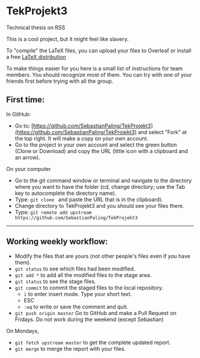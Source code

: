# TekProjekt3
Technical thesis on RSS 

This is a cool project, but it might feel like slavery.

To "compile" the LaTeX files, you can upload your files to Overleaf or install a free [LaTeX distribution](https://www.latex-project.org)

To make things easier for you here is a small list of instructions for team members. 
You should recognize most of them. You can try with one of your friends first before trying with all the group.



## First time:

In GitHub:

- Go to: [https://github.com/SebastianPaling/TekProjekt3](https://github.com/SebastianPaling/TekProjekt3) and select "Fork" at the top right. It will make a copy on your own account.
- Go to the project in your own account and select the green button (Clone or Download) and copy the URL (little icon with a clipboard and an arrow).

On your computer

- Go to the git command window or terminal and navigate to the directory where you want to have the folder (cd, change directory; use the Tab key to autocomplete the directory name). 
- Type: ```git clone ``` and paste the URL that is in the clipboard).
- Change directory to TekProjekt3 and you should see your files there.
- Type: ```git remote add upstream https://github.com/SebastianPaling/TekProjekt3```

__________________________________________________________
## Working weekly workflow:

- Modify the files that are yours (not other people's files even if you have them).
- ```git status``` to see which files had been modified.
- ```git add *``` to add all the modified files to the stage area.
- ```git status``` to see the stage files.
- ```git commit``` to commit the staged files to the local repository.
	- ```i``` to enter insert mode. Type your short text.
	- ESC
	- ```:wq``` to write or save the comment and quit.
- ```git push origin master```
Go to GitHub and make a Pull Request on Fridays. Do not work during the weekend (except Sebastian)

On Mondays,

- ```git fetch upstream master``` to get the complete updated report.
- ```git merge``` to merge the report with your files.


